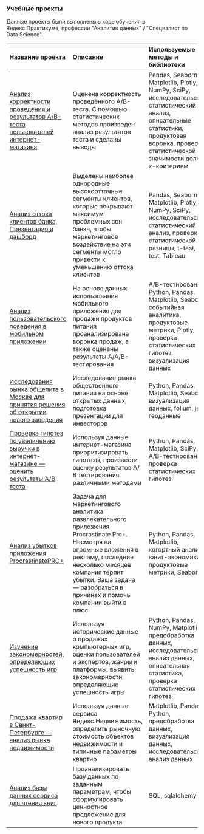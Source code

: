 ### Учебные проекты 
Данные проекты были выполнены в ходе обучения в Яндекс.Практикуме, профессии "Аналитик данных" / "Специалист по Data Science".

| Название проекта | Описание | Используемые методы и библиотеки | 
| :---------------------- | :------------------------------ | :---------------------- |
|[Анализ корректности проведения и результатов А/В-теста пользователей интернет-магазина](https://github.com/AnnaEskina/StudyProjects/blob/main/AB_test/AB_test.ipynb) | Оценена корректность проведённого А/В-теста. С помощью статистических методов произведен анализ результатов теста и сделаны выводы  |Pandas, Seaborn, Matplotlib, Plotly, NumPy, SciPy, исследовательский, статистический анализ, описательные статистики, продуктовая воронка, проверка статистической значимости долей z-критерием|
|[Анализ оттока клиентов банка, Презентация и дашборд](https://github.com/AnnaEskina/StudyProjects/blob/main/bank_segments/bank_segments.ipynb) | Выделены наиболее однородные высокоотточные сегменты клиентов, которые покрывают максимум проблемных зон банка, чтобы маркетинговое воздействие на эти сегменты могло привести к уменьшению оттока клиентов  |Pandas, Seaborn, Matplotlib, Plotly, NumPy, SciPy, исследовательский, статистический анализ, проверка статистической разницы, t-test,  Z-test, Tableau|
[Анализ пользовательского поведения в мобильном приложении](https://github.com/AnnaEskina/StudyProjects/blob/main/events_mobile_aab_test/events_mobile_aab_test.ipynb)|На основе данных использования мобильного приложения для продажи продуктов питания проанализирована воронка продаж, а также оценены результаты A/A/B-тестирования| A/B-тестирование, Python, Pandas, Matplotlib, Seaborn, событийная аналитика, продуктовые метрики, Plotly, проверка статистических гипотез, визуализация данных|
[Исследования рынка общепита в Москве для принятия решения об открытии нового заведения](https://github.com/AnnaEskina/StudyProjects/blob/main/geoanalysis/geoanalysis%20(2).ipynb)|Исследование рынка общественного питания на основе открытых данных, подготовка презентации для инвесторов|Python, Pandas, Matplotlib, Seaborn, визуализация данных, folium, json, геоданные|
[Проверка гипотез по увеличению выручки в интернет-магазине —оценить результаты A/B теста](https://github.com/AnnaEskina/StudyProjects/blob/main/online_store_ab_test/online_store_ab_test.ipynb)|Используя данные интернет-магазина приоритизировать гипотезы, произвести оценку результатов А/В тестирования различными методами |Python, Pandas, Matplotlib, SciPy, A/B-тестирование, проверка статистических гипотез|
[Анализ убытков приложения ProcrastinatePRO+](https://github.com/AnnaEskina/StudyProjects/blob/main/busines_metrics/busines-metrics.ipynb)|Задача для маркетингового аналитика развлекательного приложения Procrastinate Pro+. Несмотря на огромные вложения в рекламу, последние несколько месяцев компания терпит убытки. Ваша задача — разобраться в причинах и помочь компании выйти в плюс|Python, Pandas, Matplotlib, когортный анализ, юнит-экономика, продуктовые метрики, Seaborn|
[ Изучение закономерностей, определяющих успешность игр](https://github.com/AnnaEskina/StudyProjects/blob/main/platform_games/platform_games.ipynb)|Используя исторические данные о продажах компьютерных игр, оценки пользователей и экспертов, жанры и платформы, выявить закономерности, определяющие успешность игры|Python, Pandas, NumPy, Matplotlib, предобработка данных, исследовательский анализ данных, описательная статистика, проверка статистических гипотез|
|[ Продажа квартир в Санкт-Петербурге — анализ рынка недвижимости](https://github.com/AnnaEskina/StudyProjects/blob/main/estate_market/estate_market.ipynb) | Используя данные сервиса Яндекс.Недвижимость, определить рыночную стоимость объектов недвижимости и типичные параметры квартир|Matplotlib, Pandas, Python,  предобработка данных, визуализация данных, исследовательский анализ данных|
|[ Анализ базы данных сервиса для чтения книг](https://github.com/AnnaEskina/StudyProjects/blob/main/SQL/SQL.ipynb) | Проанализировать базу данных по заданным параметрам, чтобы сформулировать ценностное предложение для нового продукта|SQL, sqlalchemy|
